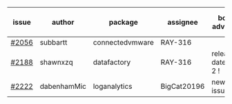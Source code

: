 | issue | author | package | assignee | bot advice | created date of issue | target release date | date from target |
| ------ | ------ | ------ | ------ | ------ | ------ | ------ | :-----: |
| [#2056](https://github.com/Azure/sdk-release-request/issues/2056) | subbartt | connectedvmware | RAY-316 |   | 10-02 | 11-05 |   |
| [#2188](https://github.com/Azure/sdk-release-request/issues/2188) | shawnxzq | datafactory | RAY-316 |   release date < 2 ! <br> | 10-29 | 11-15 | 0 |
| [#2222](https://github.com/Azure/sdk-release-request/issues/2222) | dabenhamMic | loganalytics | BigCat20196 | new issue ! <br> | 11-15 | 11-22 |   |
